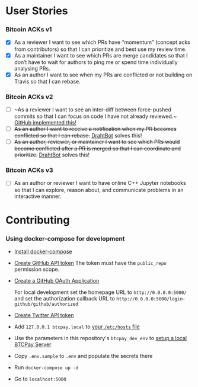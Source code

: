 # User Stories
### Bitcoin ACKs v1
- [x] As a reviewer I want to see which PRs have “momentum” (concept acks from contributors) so that I can prioritize and best use my review time.
- [x] As a maintainer I want to see which PRs are merge candidates so that I don’t have to wait for authors to ping me or spend time individually analysing PRs.
- [x] As an author I want to see when my PRs are conflicted or not building on Travis so that I can rebase.

### Bitcoin ACKs v2
- [ ] ~As a reviewer I want to see an inter-diff between force-pushed commits so that I can focus on code I have not already reviewed.~ [GitHub implemented this!](https://github.blog/changelog/2018-11-15-force-push-timeline-event/)
- [ ] ~~As an author I want to receive a notification when my PR becomes conflicted so that I can rebase.~~ [DrahtBot](https://github.com/DrahtBot) solves this!
- [ ] ~~As an author, reviewer, or maintainer I want to see which PRs would become conflicted after a PR is merged so that I can coordinate and prioritize.~~  [DrahtBot](https://github.com/DrahtBot) solves this!

### Bitcoin ACKs v3
- [ ] As an author or reviewer I want to have online C++ Jupyter notebooks so that I can explore, reason about, and communicate problems in an interactive manner.



# Contributing


### Using docker-compose for development

- [Install docker-compose](https://docs.docker.com/compose/install/)

- [Create GitHub API token](https://github.com/settings/tokens/new) 
  The token must have the `public_repo` permission scope.

- [Create a GitHub OAuth Application](https://github.com/settings/applications/new)

   For local development set the homepage URL to `http://0.0.0.0:5000/` and 
   set the authorization callback URL to `http://0.0.0.0:5000/login-github/github/authorized`
 
 - [Create Twitter API token](https://developer.twitter.com/en/apps)
 
 
- Add `127.0.0.1 btcpay.local` to [your `/etc/hosts` file](https://www.howtogeek.com/howto/27350/beginner-geek-how-to-edit-your-hosts-file/)
 
- Use the parameters in this repository's `btcpay_dev_env` to [setup a local BTCPay Server](https://github.com/btcpayserver/btcpayserver-docker) 
   
 
- Copy `.env.sample` to `.env` and populate the secrets there

- Run `docker-compose up -d`

- Go to `localhost:5000`
